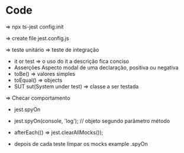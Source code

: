 # Code

=> npx ts-jest config:init

=> create file jest.config.js

=> teste unitário
=> teste de integração

- it or test => o uso do it a descrição fica conciso
- Asserções Aspecto modal de uma declaração, positiva ou negativa
- toBe() => valores simples
- toEqual() => objects
- SUT
  sut(System under test) => classe a ser testada

=> Checar comportamento

- jest.spyOn
- jest.spyOn(console, 'log'); // objeto segundo parâmetro método

- afterEach(() => jest.clearAllMocks());
- depois de cada teste limpar os mocks example .spyOn
